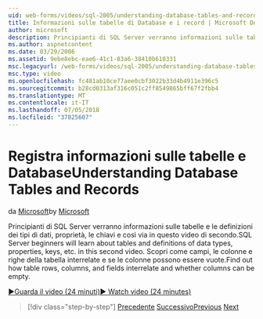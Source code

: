 ```yaml
---
uid: web-forms/videos/sql-2005/understanding-database-tables-and-records
title: Informazioni sulle tabelle di Database e i record | Microsoft Docs
author: microsoft
description: Principianti di SQL Server verranno informazioni sulle tabelle e le definizioni dei tipi di dati, proprietà, le chiavi e così via in questo video di secondo. Scopri come le righe delle tabelle, colonne, un...
ms.author: aspnetcontent
ms.date: 03/29/2006
ms.assetid: 9ebe8ebc-eae6-41c1-83a6-38410b610331
msc.legacyurl: /web-forms/videos/sql-2005/understanding-database-tables-and-records
msc.type: video
ms.openlocfilehash: fc481ab10ce77aee0cbf3022b33d4b4911e396c5
ms.sourcegitcommit: b28cd0313af316c051c2ff8549865bff67f2fbb4
ms.translationtype: MT
ms.contentlocale: it-IT
ms.lasthandoff: 07/05/2018
ms.locfileid: "37825607"
---
```

<a name="understanding-database-tables-and-records"></a><span data-ttu-id="28b15-104">Registra informazioni sulle tabelle e Database</span><span class="sxs-lookup"><span data-stu-id="28b15-104">Understanding Database Tables and Records</span></span>
====================
<span data-ttu-id="28b15-105">da [Microsoft](https://github.com/microsoft)</span><span class="sxs-lookup"><span data-stu-id="28b15-105">by [Microsoft](https://github.com/microsoft)</span></span>

<span data-ttu-id="28b15-106">Principianti di SQL Server verranno informazioni sulle tabelle e le definizioni dei tipi di dati, proprietà, le chiavi e così via in questo video di secondo.</span><span class="sxs-lookup"><span data-stu-id="28b15-106">SQL Server beginners will learn about tables and definitions of data types, properties, keys, etc. in this second video.</span></span> <span data-ttu-id="28b15-107">Scopri come campi, le colonne e righe della tabella interrelate e se le colonne possono essere vuote.</span><span class="sxs-lookup"><span data-stu-id="28b15-107">Find out how table rows, columns, and fields interrelate and whether columns can be empty.</span></span>

[<span data-ttu-id="28b15-108">&#9654;Guarda il video (24 minuti)</span><span class="sxs-lookup"><span data-stu-id="28b15-108">&#9654; Watch video (24 minutes)</span></span>](https://channel9.msdn.com/Blogs/ASP-NET-Site-Videos/understanding-database-tables-and-records)

> [!div class="step-by-step"]
> <span data-ttu-id="28b15-109">[Precedente](what-is-a-database.md)
> [Successivo](more-about-column-data-types-and-other-properties.md)</span><span class="sxs-lookup"><span data-stu-id="28b15-109">[Previous](what-is-a-database.md)
[Next](more-about-column-data-types-and-other-properties.md)</span></span>
